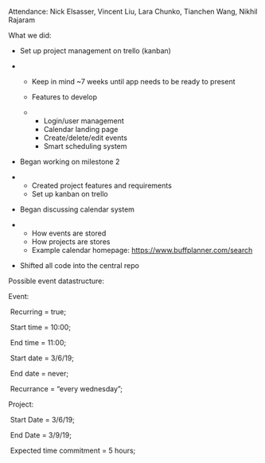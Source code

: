Attendance: Nick Elsasser, Vincent Liu, Lara Chunko, Tianchen Wang, Nikhil Rajaram 

What we did:

- Set up project management on trello (kanban)

- - Keep in mind ~7 weeks until app needs to be ready to present

  - Features to develop

  - - Login/user management
    - Calendar landing page
    - Create/delete/edit events
    - Smart scheduling system

- Began working on milestone 2

- - Created project features and requirements
  - Set up kanban on trello

- Began discussing calendar system

- - How events are stored
  - How projects are stores
  - Example calendar homepage: <https://www.buffplanner.com/search> 

- Shifted all code into the central repo

Possible event datastructure:

Event:

​	Recurring = true;

​	Start time = 10:00;

​	End time = 11:00;

​	Start date = 3/6/19;

​	End date = never;

​	Recurrance = “every wednesday”;

Project:

​	Start Date = 3/6/19;

​	End Date = 3/9/19;

​	Expected time commitment = 5 hours;
